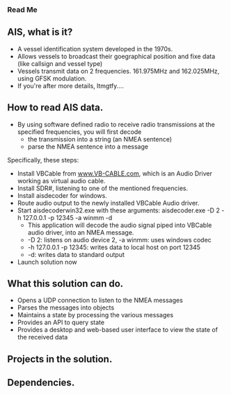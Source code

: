 ### Read Me

## AIS, what is it?

* A vessel identification system developed in the 1970s.
* Allows vessels to broadcast their goegraphical position and fixe data (like callsign and vessel type)
* Vessels transmit data on 2 frequencies. 161.975MHz and 162.025MHz, using GFSK modulation.
* If you're after more details, ltmgtfy....

## How to read AIS data.

* By using software defined radio to receive radio transmissions at the specified frequencies, you will first decode
	* the transmission into a string (an NMEA sentence)
	* parse the NMEA sentence into a message

Specifically, these steps:

* Install VBCable from www.VB-CABLE.com, which is an Audio Driver working as virtual audio cable.
* Install SDR#, listening to one of the mentioned frequencies.
* Install aisdecoder for windows.
* Route audio output to the newly installed VBCable Audio driver.
* Start aisdecoderwin32.exe with these arguments: aisdecoder.exe -D 2 -h 127.0.0.1 -p 12345 -a winmm -d
	* This application will decode the audio signal piped into VBCable audio driver, into an NMEA message.
	* -D 2: listens on audio device 2, -a winmm: uses windows codec
	* -h 127.0.0.1 -p 12345: writes data to local host on port 12345
	* -d: writes data to standard output
* Launch solution now

## What this solution can do.

* Opens a UDP connection to listen to the NMEA messages
* Parses the messages into objects
* Maintains a state by processing the various messages 
* Provides an API to query state
* Provides a desktop and web-based user interface to view the state of the received data

## Projects in the solution.

## Dependencies.